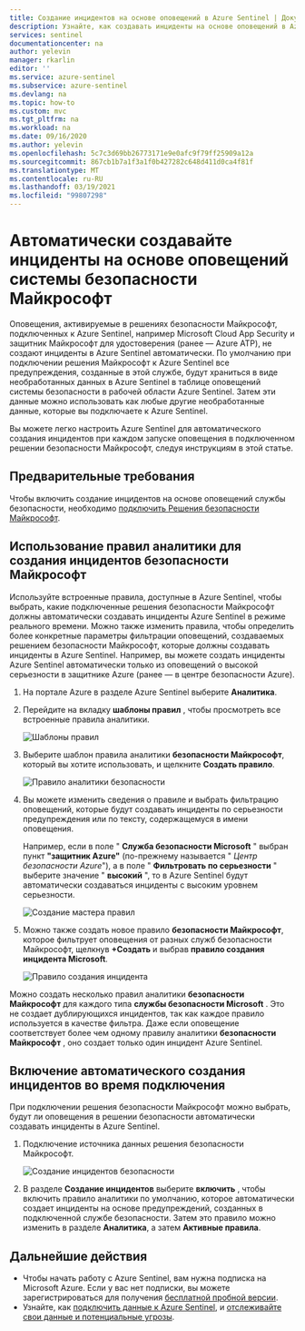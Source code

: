 ```yaml
---
title: Создание инцидентов на основе оповещений в Azure Sentinel | Документация Майкрософт
description: Узнайте, как создавать инциденты на основе оповещений в Azure Sentinel.
services: sentinel
documentationcenter: na
author: yelevin
manager: rkarlin
editor: ''
ms.service: azure-sentinel
ms.subservice: azure-sentinel
ms.devlang: na
ms.topic: how-to
ms.custom: mvc
ms.tgt_pltfrm: na
ms.workload: na
ms.date: 09/16/2020
ms.author: yelevin
ms.openlocfilehash: 5c7c3d69bb26773171e9e0afc9f79ff25909a12a
ms.sourcegitcommit: 867cb1b7a1f3a1f0b427282c648d411d0ca4f81f
ms.translationtype: MT
ms.contentlocale: ru-RU
ms.lasthandoff: 03/19/2021
ms.locfileid: "99807298"
---
```

# <a name="automatically-create-incidents-from-microsoft-security-alerts"></a>Автоматически создавайте инциденты на основе оповещений системы безопасности Майкрософт

Оповещения, активируемые в решениях безопасности Майкрософт, подключенных к Azure Sentinel, например Microsoft Cloud App Security и защитник Майкрософт для удостоверения (ранее — Azure ATP), не создают инциденты в Azure Sentinel автоматически. По умолчанию при подключении решения Майкрософт к Azure Sentinel все предупреждения, созданные в этой службе, будут храниться в виде необработанных данных в Azure Sentinel в таблице оповещений системы безопасности в рабочей области Azure Sentinel. Затем эти данные можно использовать как любые другие необработанные данные, которые вы подключаете к Azure Sentinel.

Вы можете легко настроить Azure Sentinel для автоматического создания инцидентов при каждом запуске оповещения в подключенном решении безопасности Майкрософт, следуя инструкциям в этой статье.

## <a name="prerequisites"></a>Предварительные требования
Чтобы включить создание инцидентов на основе оповещений службы безопасности, необходимо [подключить Решения безопасности Майкрософт](connect-data-sources.md#data-connection-methods).

## <a name="using-microsoft-security-incident-creation-analytics-rules"></a>Использование правил аналитики для создания инцидентов безопасности Майкрософт

Используйте встроенные правила, доступные в Azure Sentinel, чтобы выбрать, какие подключенные решения безопасности Майкрософт должны автоматически создавать инциденты Azure Sentinel в режиме реального времени. Можно также изменить правила, чтобы определить более конкретные параметры фильтрации оповещений, создаваемых решением безопасности Майкрософт, которые должны создавать инциденты в Azure Sentinel. Например, вы можете создать инциденты Azure Sentinel автоматически только из оповещений о высокой серьезности в защитнике Azure (ранее — в центре безопасности Azure).

1. На портале Azure в разделе Azure Sentinel выберите **Аналитика**.

1. Перейдите на вкладку **шаблоны правил** , чтобы просмотреть все встроенные правила аналитики.

    ![Шаблоны правил](media/incidents-from-alerts/rule-templates.png)

1. Выберите шаблон правила аналитики **безопасности Майкрософт**, который вы хотите использовать, и щелкните **Создать правило**.

    ![Правило аналитики безопасности](media/incidents-from-alerts/security-analytics-rule.png)

1. Вы можете изменить сведения о правиле и выбрать фильтрацию оповещений, которые будут создавать инциденты по серьезности предупреждения или по тексту, содержащемуся в имени оповещения.  
      
    Например, если в поле " **Служба безопасности Microsoft** " выбран пункт **"защитник Azure"** (по-прежнему называется " *Центр безопасности Azure*"), а в поле " **Фильтровать по серьезности** " выберите значение " **высокий** ", то в Azure Sentinel будут автоматически создаваться инциденты с высоким уровнем серьезности.  

    ![Создание мастера правил](media/incidents-from-alerts/create-rule-wizard.png)

1. Можно также создать новое правило **безопасности Майкрософт**, которое фильтрует оповещения от разных служб безопасности Майкрософт, щелкнув **+Создать** и выбрав **правило создания инцидента Microsoft**.

    ![Правило создания инцидента](media/incidents-from-alerts/incident-creation-rule.png)

  Можно создать несколько правил аналитики **безопасности Майкрософт** для каждого типа **службы безопасности Microsoft** . Это не создает дублирующихся инцидентов, так как каждое правило используется в качестве фильтра. Даже если оповещение соответствует более чем одному правилу аналитики **безопасности Майкрософт** , оно создает только один инцидент Azure Sentinel.

## <a name="enable-incident-generation-automatically-during-connection"></a>Включение автоматического создания инцидентов во время подключения
 При подключении решения безопасности Майкрософт можно выбрать, будут ли оповещения в решении безопасности автоматически создавать инциденты в Azure Sentinel.

1. Подключение источника данных решения безопасности Майкрософт. 

   ![Создание инцидентов безопасности](media/incidents-from-alerts/generate-security-incidents.png)

1. В разделе **Создание инцидентов** выберите **включить** , чтобы включить правило аналитики по умолчанию, которое автоматически создает инциденты на основе предупреждений, созданных в подключенной службе безопасности. Затем это правило можно изменить в разделе **Аналитика**, а затем **Активные правила**.

## <a name="next-steps"></a>Дальнейшие действия

- Чтобы начать работу с Azure Sentinel, вам нужна подписка на Microsoft Azure. Если у вас нет подписки, вы можете зарегистрироваться для получения [бесплатной пробной версии](https://azure.microsoft.com/free/).
- Узнайте, как [подключить данные к Azure Sentinel](quickstart-onboard.md), и [отслеживайте свои данные и потенциальные угрозы](quickstart-get-visibility.md).
